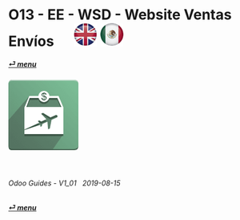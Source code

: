 # O13 - EE - WSD - Website Ventas Envíos &nbsp;&nbsp;&nbsp;&nbsp; [![en-uk](/doc/img/flg/en-uk-flg-btn-sml.png)](/en-uk/o13/ee/wsd/en-uk-o13-ee-wsd-guides.md) [ ![es-mx](/doc/img/flg/es-mx-flg-btn-sml.png)](/es-mx/o13/ee/wsd/es-mx-o13-ee-wsd-guides.md)
#### [_&#x23CE; menu_](/en-uk/o13/ee/en-uk-o13-ee-guides-menu.md "Regresar al menú de EE")  
### ![wsd](/doc/img/app/big/wsd.png)
[ⱽ¹²³⁴⁵⁶⁷⁸⁹⁰⁻]: # (ⱽ¹²³⁴⁵⁶⁷⁸⁹⁰⁻)

<br>

###### Odoo Guides - V1_01 &nbsp; 2019-08-15  
**[_&#x23CE; menu_](/en-uk/o13/ee/en-uk-o13-ee-guides-menu.md)**  
